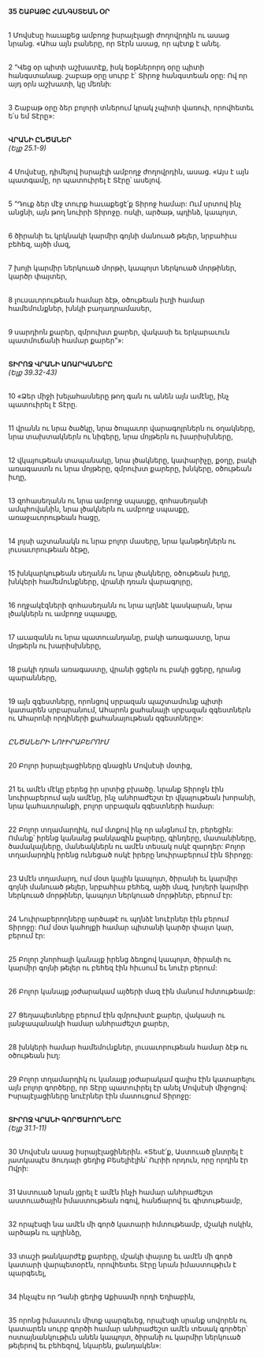 **35 ՇԱԲԱԹԸ ՀԱՆԳՍՏԵԱՆ ՕՐ**

\
1 Մովսէսը հաւաքեց ամբողջ իսրայէլացի ժողովրդին ու ասաց նրանց. «Ահա այն բաները, որ Տէրն ասաց, որ պէտք է անել.

\
2 “Վեց օր պիտի աշխատէք, իսկ եօթներորդ օրը պիտի հանգստանաք. շաբաթ օրը սուրբ է՝ Տիրոջ հանգստեան օրը: Ով որ այդ օրն աշխատի, կը մեռնի:

\
3 Շաբաթ օրը ձեր բոլորի տներում կրակ չպիտի վառուի, որովհետեւ ե՛ս եմ Տէրը»:

\
**ՎՐԱՆԻ ԸՆԾԱՆԵՐ**
\
_(Ելք 25.1-9)_

\
4 Մովսէսը, դիմելով իսրայէլի ամբողջ ժողովրդին, ասաց. «Այս է այն պատգամը, որ պատուիրել է Տէրը՝ ասելով.

\
5 “Դուք ձեր մէջ տուրք հաւաքեցէ՛ք Տիրոջ համար: Ում սրտով ինչ անցնի, այն թող նուիրի Տիրոջը. ոսկի, արծաթ, պղինձ, կապոյտ,

\
6 ծիրանի եւ կրկնակի կարմիր գոյնի մանուած թելեր, նրբահիւս բեհեզ, այծի մազ,

\
7 խոյի կարմիր ներկուած մորթի, կապոյտ ներկուած մորթիներ, կարծր փայտեր,

\
8 լուսաւորութեան համար ձէթ, օծութեան իւղի համար համեմունքներ, խնկի բաղադրամասեր,

\
9 սարդիոն քարեր, զմրուխտ քարեր, վակասի եւ երկարաւուն պատմուճանի համար քարեր”»:

\
**ՏԻՐՈՋ ՎՐԱՆԻ ԱՌԱՐԿԱՆԵՐԸ**
\
_(Ելք 39.32-43)_

\
10 «Ձեր միջի խելահասները թող գան ու անեն այն ամէնը, ինչ պատուիրել է Տէրը.

\
11 վրանն ու նրա ծածկը, նրա ծոպաւոր վարագոյրներն ու օղակները, նրա տախտակներն ու նիգերը, նրա մոյթերն ու խարիսխները,

\
12 վկայութեան տապանակը, նրա լծակները, կափարիչը, քօղը, բակի առագաստն ու նրա մոյթերը, զմրուխտ քարերը, խնկերը, օծութեան իւղը,

\
13 զոհասեղանն ու նրա ամբողջ սպասքը, զոհասեղանի ամպհովանին, նրա լծակներն ու ամբողջ սպասքը, առաջաւորութեան հացը,

\
14 լոյսի աշտանակն ու նրա բոլոր մասերը, նրա կանթեղներն ու լուսաւորութեան ձէթը,

\
15 խնկարկութեան սեղանն ու նրա լծակները, օծութեան իւղը, խնկերի համեմունքները, վրանի դռան վարագոյրը,

\
16 ողջակէզների զոհասեղանն ու նրա պղնձէ կասկարան, նրա լծակներն ու ամբողջ սպասքը,

\
17 աւազանն ու նրա պատուանդանը, բակի առագաստը, նրա մոյթերն ու խարիսխները,

\
18 բակի դռան առագաստը, վրանի ցցերն ու բակի ցցերը, դրանց պարանները,

\
19 այն զգեստները, որոնցով սրբազան պաշտամունք պիտի կատարեն սրբարանում, Ահարոն քահանայի սրբազան զգեստներն ու Ահարոնի որդիների քահանայութեան զգեստները»:

\
_ԸՆԾԱՆԵՐԻ ՆՈՒԻՐԱԲԵՐՈՒՄ_

\
20 Բոլոր իսրայէլացիները գնացին Մովսէսի մօտից,

\
21 եւ ամէն մէկը բերեց իր սրտից բխածը. նրանք Տիրոջն էին նուիրաբերում այն ամէնը, ինչ անհրաժեշտ էր վկայութեան խորանի, նրա կահաւորանքի, բոլոր սրբազան զգեստների համար:

\
22 Բոլոր տղամարդիկ, ում մտքով ինչ որ անցնում էր, բերեցին: Ոմանք՝ իրենց կանանց թանկագին քարերը, գինդերը, մատանիները, ծամակալները, մանեակներն ու ամէն տեսակ ոսկէ զարդեր: Բոլոր տղամարդիկ իրենց ունեցած ոսկէ իրերը նուիրաբերում էին Տիրոջը:

\
23 Ամէն տղամարդ, ում մօտ կային կապոյտ, ծիրանի եւ կարմիր գոյնի մանուած թելեր, նրբահիւս բեհեզ, այծի մազ, խոյերի կարմիր ներկուած մորթիներ, կապոյտ ներկուած մորթիներ, բերում էր:

\
24 Նուիրաբերողները արծաթէ ու պղնձէ նուէրներ էին բերում Տիրոջը: Ում մօտ կահոյքի համար պիտանի կարծր փայտ կար, բերում էր:

\
25 Բոլոր շնորհալի կանայք իրենց ձեռքով կապոյտ, ծիրանի ու կարմիր գոյնի թելեր ու բեհեզ էին հիւսում եւ նուէր բերում:

\
26 Բոլոր կանայք յօժարակամ այծերի մազ էին մանում հմտութեամբ:

\
27 Ցեղապետները բերում էին զմրուխտէ քարեր, վակասի ու լանջապանակի համար անհրաժեշտ քարեր,

\
28 խնկերի համար համեմունքներ, լուսաւորութեան համար ձէթ ու օծութեան իւղ:

\
29 Բոլոր տղամարդիկ ու կանայք յօժարակամ գալիս էին կատարելու այն բոլոր գործերը, որ Տէրը պատուիրել էր անել Մովսէսի միջոցով: Իսրայէլացիները նուէրներ էին մատուցում Տիրոջը:

\
**ՏԻՐՈՋ ՎՐԱՆԻ ԳՈՐԾԱՒՈՐՆԵՐԸ**
\
_(Ելք 31.1-11)_

\
30 Մովսէսն ասաց իսրայէլացիներին. «Տեսէ՛ք, Աստուած ընտրել է յատկապէս Յուդայի ցեղից Բեսելիէլին՝ Ուրիի որդուն, որը որդին էր Ովրի:

\
31 Աստուած նրան լցրել է ամէն ինչի համար անհրաժեշտ աստուածային իմաստութեան ոգով, հանճարով եւ գիտութեամբ,

\
32 որպէսզի նա ամէն մի գործ կատարի հմտութեամբ, մշակի ոսկին, արծաթն ու պղինձը,

\
33 տաշի թանկարժէք քարերը, մշակի փայտը եւ ամէն մի գործ կատարի վարպետօրէն, որովհետեւ Տէրը նրան իմաստութիւն է պարգեւել,

\
34 ինչպէս որ Դանի ցեղից Աքիսամի որդի Եղիաբին,

\
35 որոնց իմաստուն միտք պարգեւեց, որպէսզի սրանք սովորեն ու կատարեն սուրբ գործի համար անհրաժեշտ ամէն տեսակ գործեր՝ ոստայնանկութիւն անեն կապոյտ, ծիրանի ու կարմիր ներկուած թելերով եւ բեհեզով, նկարեն, քանդակեն»:
